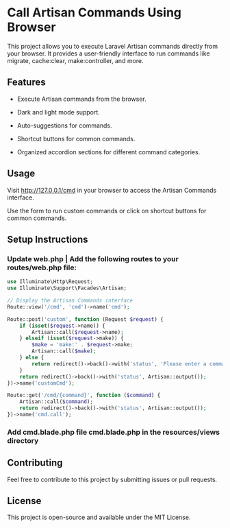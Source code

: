 # Call Artisan Commands Using Browser
This project allows you to execute Laravel Artisan commands directly from your browser. It provides a user-friendly interface to run commands like migrate, cache:clear, make:controller, and more.

## Features

- Execute Artisan commands from the browser.

- Dark and light mode support.

- Auto-suggestions for commands.

- Shortcut buttons for common commands.

- Organized accordion sections for different command categories.
## Usage

Visit http://127.0.0.1/cmd in your browser to access the Artisan Commands interface.

Use the form to run custom commands or click on shortcut buttons for common commands.

## Setup Instructions
### Update web.php | Add the following routes to your routes/web.php file:
```php
use Illuminate\Http\Request;
use Illuminate\Support\Facades\Artisan;

// Display the Artisan Commands interface
Route::view('/cmd', 'cmd')->name('cmd');

Route::post('custom', function (Request $request) {
    if (isset($request->name)) {
        Artisan::call($request->name);
    } elseif (isset($request->make)) {
        $make = 'make:' . $request->make;
        Artisan::call($make);
    } else {
        return redirect()->back()->with('status', 'Please enter a command');
    }
    return redirect()->back()->with('status', Artisan::output());
})->name('customCmd');

Route::get('/cmd/{command}', function ($command) {
    Artisan::call($command);
    return redirect()->back()->with('status', Artisan::output());
})->name('cmd.call');
```
###  Add cmd.blade.php  file cmd.blade.php in the resources/views directory 

## Contributing
Feel free to contribute to this project by submitting issues or pull requests.

## License
This project is open-source and available under the MIT License.
